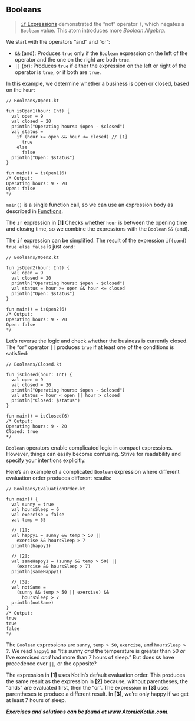 ## Booleans

> [`if` Expressions](javascript:void(0)) demonstrated the “not” operator `!`, which negates a `Boolean` value. This atom introduces more *Boolean Algebra*.

We start with the operators “and” and “or”:

- `&&` (and): Produces `true` only if the `Boolean` expression on the left of the operator and the one on the right are both `true`.
- `||` (or): Produces `true` if either the expression on the left or right of the operator is `true`, or if both are `true`.

In this example, we determine whether a business is open or closed, based on the `hour`:

```
// Booleans/Open1.kt

fun isOpen1(hour: Int) {
  val open = 9
  val closed = 20
  println("Operating hours: $open - $closed")
  val status =
    if (hour >= open && hour <= closed) // [1]
      true
    else
      false
  println("Open: $status")
}

fun main() = isOpen1(6)
/* Output:
Operating hours: 9 - 20
Open: false
*/
```

`main()` is a single function call, so we can use an expression body as described in [Functions](javascript:void(0)).

The `if` expression in **[1]** Checks whether `hour` is between the opening time and closing time, so we combine the expressions with the `Boolean` `&&` (and).

The `if` expression can be simplified. The result of the expression `if(cond) true else false` is just `cond`:

```
// Booleans/Open2.kt

fun isOpen2(hour: Int) {
  val open = 9
  val closed = 20
  println("Operating hours: $open - $closed")
  val status = hour >= open && hour <= closed
  println("Open: $status")
}

fun main() = isOpen2(6)
/* Output:
Operating hours: 9 - 20
Open: false
*/
```

Let’s reverse the logic and check whether the business is currently closed. The “or” operator `||` produces `true` if at least one of the conditions is satisfied:

```
// Booleans/Closed.kt

fun isClosed(hour: Int) {
  val open = 9
  val closed = 20
  println("Operating hours: $open - $closed")
  val status = hour < open || hour > closed
  println("Closed: $status")
}

fun main() = isClosed(6)
/* Output:
Operating hours: 9 - 20
Closed: true
*/
```

`Boolean` operators enable complicated logic in compact expressions. However, things can easily become confusing. Strive for readability and specify your intentions explicitly.

Here’s an example of a complicated `Boolean` expression where different evaluation order produces different results:

```
// Booleans/EvaluationOrder.kt

fun main() {
  val sunny = true
  val hoursSleep = 6
  val exercise = false
  val temp = 55

  // [1]:
  val happy1 = sunny && temp > 50 ||
    exercise && hoursSleep > 7
  println(happy1)

  // [2]:
  val sameHappy1 = (sunny && temp > 50) ||
    (exercise && hoursSleep > 7)
  println(sameHappy1)

  // [3]:
  val notSame =
    (sunny && temp > 50 || exercise) &&
      hoursSleep > 7
  println(notSame)
}
/* Output:
true
true
false
*/
```

The `Boolean` expressions are `sunny`, `temp > 50`, `exercise`, and `hoursSleep > 7`. We read `happy1` as “It’s sunny *and* the temperature is greater than 50 *or* I’ve exercised *and* had more than 7 hours of sleep.” But does `&&` have precedence over `||`, or the opposite?

The expression in **[1]** uses Kotlin’s default evaluation order. This produces the same result as the expression in **[2]** because, without parentheses, the “ands” are evaluated first, then the “or”. The expression in **[3]** uses parentheses to produce a different result. In **[3]**, we’re only happy if we get at least 7 hours of sleep.

***Exercises and solutions can be found at www.AtomicKotlin.com.***